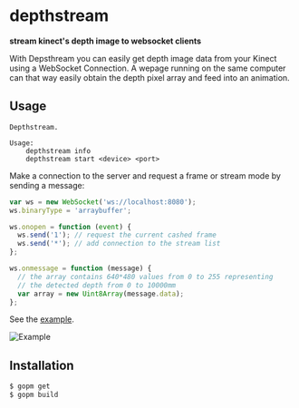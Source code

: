 # depthstream

**stream kinect's depth image to websocket clients**

With Depsthream you can easily get depth image data from your Kinect using a WebSocket Connection. A wepage running on the same computer can that way easily obtain the depth pixel array and feed into an animation.

## Usage

```
Depthstream.

Usage:
    depthstream info
    depthstream start <device> <port>
```

Make a connection to the server and request a frame or stream mode by sending a message:

```js
var ws = new WebSocket('ws://localhost:8080');
ws.binaryType = 'arraybuffer';

ws.onopen = function (event) {
  ws.send('1'); // request the current cashed frame
  ws.send('*'); // add connection to the stream list
};

ws.onmessage = function (message) {
  // the array contains 640*480 values from 0 to 255 representing
  // the detected depth from 0 to 10000mm
  var array = new Uint8Array(message.data);
};
```

See the [example](https://github.com/256dpi/depthstream/tree/master/test).

![Example](http://joel-github-static.s3.amazonaws.com/depthstream/scrrenshot.png)

## Installation

```bash
$ gopm get
$ gopm build
```
